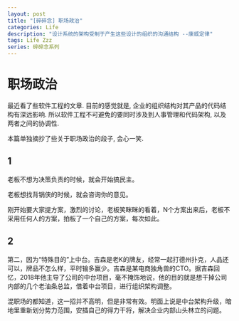 ```yaml
---
layout: post
title: "[碎碎念] 职场政治"
categories: Life
description: "设计系统的架构受制于产生这些设计的组织的沟通结构 --康威定律"
tags: Life Zzz
series: 碎碎念系列
---
```


# 职场政治

最近看了些软件工程的文章. 目前的感觉就是, 企业的组织结构对其产品的代码结构有深远影响. 所以软件工程不可避免的要同时涉及到人事管理和代码架构, 以及两者之间的协调性.

本篇单独摘抄了些关于职场政治的段子, 会心一笑.

## 1

老板不想为决策负责的时候，就会开始搞民主。

老板想找背锅侠的时候，就会咨询你的意见。

刚开始要大家提方案，激烈的讨论，老板笑眯眯的看着，N个方案出来后，老板不采用任何人的方案，拍板了一个自己的方案，每次如此。

## 2

第二，因为“特殊目的”上中台。吉森是老K的牌友，经常一起打德州扑克，人品还可以，牌品不怎么样，平时输多赢少。吉森是某电商独角兽的CTO。据吉森回忆，2018年他主导了公司的中台项目，毫不掩饰地说，他的目的就是想干掉公司内部的几个老油条总监，借着中台项目，进行组织架构调整。

混职场的都知道，这一招并不高明，但是非常有效。明面上说是中台架构升级，暗地里重新划分势力范围，安插自己的得力干将，解决企业内部山头林立的问题。
